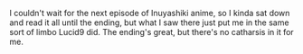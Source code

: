 I couldn't wait for the next episode of Inuyashiki anime, so I kinda sat down and read it all until the ending, but what I saw there just put me in the same sort of limbo Lucid9 did. The ending's great, but there's no catharsis in it for me.
